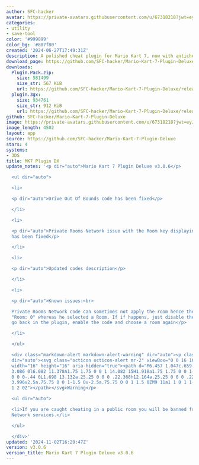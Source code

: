 ```yaml
---
author: SFC-hacker
avatar: https://private-avatars.githubusercontent.com/u/67318218?jwt=eyJhbGciOiJIUzI1NiIsInR5cCI6IkpXVCJ9.eyJpc3MiOiJnaXRodWIuY29tIiwiYXVkIjoicmF3LmdpdGh1YnVzZXJjb250ZW50LmNvbSIsImtleSI6ImtleTEiLCJleHAiOjE3MzQ2MTIxODAsIm5iZiI6MTczNDYxMDk4MCwicGF0aCI6Ii91LzY3MzE4MjE4In0.XHo-wpGrFNovUCcq4v3iCaXDoviG-3NrOhiJC26L4Lk&v=4
categories:
- utility
- save-tool
color: '#999899'
color_bg: '#807f80'
created: '2024-06-27T17:49:31Z'
description: A polished cheat plugin for Mario Kart 7, now with anticheat!
download_page: https://github.com/SFC-hacker/Mario-Kart-7-Plugin-Deluxe/releases
downloads:
  Plugin.Pack.zip:
    size: 581499
    size_str: 567 KiB
    url: https://github.com/SFC-hacker/Mario-Kart-7-Plugin-Deluxe/releases/download/v3.0.6/Plugin.Pack.zip
  plugin.3gx:
    size: 934761
    size_str: 912 KiB
    url: https://github.com/SFC-hacker/Mario-Kart-7-Plugin-Deluxe/releases/download/v3.0.6/plugin.3gx
github: SFC-hacker/Mario-Kart-7-Plugin-Deluxe
image: https://private-avatars.githubusercontent.com/u/67318218?jwt=eyJhbGciOiJIUzI1NiIsInR5cCI6IkpXVCJ9.eyJpc3MiOiJnaXRodWIuY29tIiwiYXVkIjoicmF3LmdpdGh1YnVzZXJjb250ZW50LmNvbSIsImtleSI6ImtleTEiLCJleHAiOjE3MzQ2MTIxODAsIm5iZiI6MTczNDYxMDk4MCwicGF0aCI6Ii91LzY3MzE4MjE4In0.XHo-wpGrFNovUCcq4v3iCaXDoviG-3NrOhiJC26L4Lk&v=4&size=128
image_length: 4502
layout: app
source: https://github.com/SFC-hacker/Mario-Kart-7-Plugin-Deluxe
stars: 4
systems:
- 3DS
title: MK7 Plugin DX
update_notes: '<p dir="auto">Mario Kart 7 Plugin Deluxe v3.0.6</p>

  <ul dir="auto">

  <li>

  <p dir="auto">Drive Out Of Bounds code has been fixed</p>

  </li>

  <li>

  <p dir="auto">Private Rooms Network issue with the Room key displaying in race too
  has been fixed</p>

  </li>

  <li>

  <p dir="auto">Updated codes description</p>

  </li>

  <li>

  <p dir="auto">Known issues:<br>

  Private Rooms Network code can sometimes not apply the room hence the user sees
  "Room: 0" whereas he selected a Room. If if happens, just disable the code, then
  go back in the plugin, enable the code and choose a room again</p>

  </li>

  </ul>

  <div class="markdown-alert markdown-alert-warning" dir="auto"><p class="markdown-alert-title"
  dir="auto"><svg class="octicon octicon-alert mr-2" viewBox="0 0 16 16" version="1.1"
  width="16" height="16" aria-hidden="true"><path d="M6.457 1.047c.659-1.234 2.427-1.234
  3.086 0l6.082 11.378A1.75 1.75 0 0 1 14.082 15H1.918a1.75 1.75 0 0 1-1.543-2.575Zm1.763.707a.25.25
  0 0 0-.44 0L1.698 13.132a.25.25 0 0 0 .22.368h12.164a.25.25 0 0 0 .22-.368Zm.53
  3.996v2.5a.75.75 0 0 1-1.5 0v-2.5a.75.75 0 0 1 1.5 0ZM9 11a1 1 0 1 1-2 0 1 1 0 0
  1 2 0Z"></path></svg>Warning</p>

  <ul dir="auto">

  <li>If you are caught cheating in a public room you will be banned from every Pretendo
  Network services.</li>

  </ul>

  </div>'
updated: '2024-11-02T16:20:47Z'
version: v3.0.6
version_title: Mario Kart 7 Plugin Deluxe v3.0.6
---
```

